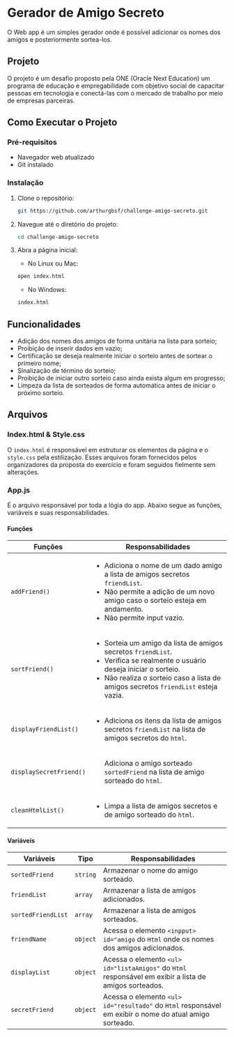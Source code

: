 # Gerador de Amigo Secreto 

O Web app é um  simples gerador onde é possível adicionar  os nomes dos amigos e posteriormente sortea-los. 

## Projeto

O projeto é um desafio proposto pela ONE (Oracle Next Education) um programa de educação e empregabilidade com objetivo social de capacitar pessoas em tecnologia e conectá-las com o mercado de trabalho por meio de empresas parceiras.

## Como Executar o Projeto

### Pré-requisitos

- Navegador web atualizado
- Git instalado

### Instalação

1. Clone o repositório:
    ```bash
    git https://github.com/arthurgbsf/challenge-amigo-secreto.git
    ```
2. Navegue até o diretório do projeto:
    ```bash
    cd challenge-amigo-secreto
    ```
3. Abra a página inicial:
   
    - No Linux ou Mac:
    ```bash
    open index.html
    ```
    - No Windows:
    ```cmd
    index.html
    ```
## Funcionalidades 

<ul>
  <li>
    Adição dos nomes dos amigos de forma unitária na lista para sorteio;
  </li>
  <li>
    Proibição de inserir dados em vazio;
  </li>
  <li>
    Certificação se deseja realmente iniciar o sorteio antes de sortear o primeiro nome;
  </li>
  <li>
    Sinalização de término do sorteio;
  </li>
  <li>
  Proibição de iniciar outro sorteio caso ainda exista algum em progresso;
    
  </li>
  <li>
    Limpeza da lista de sorteados de forma automática antes de iniciar o próximo sorteio.
  </li>
</ul>

## Arquivos

### Index.html & Style.css

O `index.html` é responsável em estruturar os elementos da página e o `style.css` pela estilização. Esses arquivos foram fornecidos pelos organizadores da proposta do exercício e foram seguidos fielmente sem alterações.

### App.js

É o arquivo responsável por toda a lógia do app. Abaixo segue as funções, variáveis e suas responsabilidades.

#### Funções

| Funções | Responsabilidades  |
|-----------|-----------|
| `addFriend()`   | <ul> <li> Adiciona o nome de um dado amigo a lista de amigos secretos `friendList`. </li>  <li> Não permite a adição de um novo amigo caso o sorteio esteja em andamento.</li> <li> Não permite input vazio. </li> </ul>
| `sortFriend()`  | <ul> <li> Sorteia um amigo da lista de amigos secretos `friendList`. </li> <li> Verifica se realmente o usuário deseja iniciar o sorteio. </li> <li> Não realiza o sorteio caso a lista de amigos secretos `friendList` esteja vazia. </li> </ul>  |
| `displayFriendList()`  |<ul> <li> Adiciona os itens da lista de amigos secretos `friendList` na lista de amigos secretos do `html`. </li> </ul>|
| `displaySecretFriend()`| <ul> Adiciona o amigo sorteado `sortedFriend` na lista de amigo sorteado do `html`. </li></ul>|
| `cleanHtmlList()`| <ul> <li> Limpa a lista de amigos secretos e de amigo sorteado do `html`. </li></ul>|

#### Variáveis 
| Variáveis | Tipo | Responsabilidades  |
|----------|----------|----------|
| `sortedFriend` | `string`   |  Armazenar o nome do amigo sorteado.  |
| `friendList` | `array`  | Armazenar a lista de amigos adicionados.  |
| `sortedFriendList` | `array`  | Armazenar a lista de amigos sorteados. |
| `friendName` | `object`  | Acessa o elemento `<inpput>` `id="amigo` do `Html` onde os nomes dos amigos adicionados.  |
| `displayList`  | `object`|  Acessa o elemento `<ul>` `id="listaAmigos"` do `Html` responsável em exibir a lista de amigos sorteados.  |
| `secretFriend` | `object`| Acessa o elemento `<ul>` `id="resultado"` do `Html` responsável em exibir o nome do atual amigo sorteado. |

